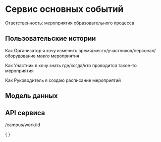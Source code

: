 # Сервис основных событий

Ответственность: мероприятия образовательного процесса

## Пользовательские истории

Как Организатор я хочу изменить время/место/участников/персонал/оборудование _моего_ мероприятия

Как Участник я хочу знать где/когда/кто проводится такое-то мероприятия

Как Руководитель я создаю расписание мероприятий

## Модель данных

## API сервиса

/campus/work/id 

{
    }

